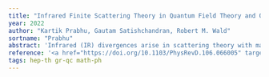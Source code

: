 ```yaml
---
title: "Infrared Finite Scattering Theory in Quantum Field Theory and Quantum Gravity"
year: 2022
author: "Kartik Prabhu, Gautam Satishchandran, Robert M. Wald"
sortname: "Prabhu"
abstract: 'Infrared (IR) divergences arise in scattering theory with massless fields and are manifestations of the memory effect. There is nothing singular about states with memory, but they do not lie in the standard Fock space. IR divergences are artifacts of trying to represent states with memory in the standard Fock space. For collider physics, one can impose an IR cutoff and calculate inclusive quantities. But, this approach cannot treat memory as a quantum observable and is highly unsatisfactory if one views the S-matrix as fundamental in QFT and quantum gravity, since the S-matrix is undefined. For a well-defined S-matrix, it is necessary to define in/out Hilbert spaces with memory. Such a construction was given by Faddeev and Kulish (FK) for QED. Their construction "dresses" momentum states of the charged particles by pairing them with memory states of the electromagnetic field to produce states of vanishing large gauge charges at spatial infinity. However, in massless QED, due to collinear divergences, the "dressing" has an infinite energy flux so these states are unphysical. In Yang-Mills theory the "soft particles" used for dressing also contribute to the current flux, invalidating the FK procedure. In quantum gravity, the analogous FK construction would attempt to produce a Hilbert space of eigenstates of supertranslation charges at spatial infinity. However, we prove that there are no eigenstates of supertranslation charges except the vacuum. Thus, the FK construction fails in quantum gravity. We investigate some alternatives to FK constructions but find that these also do not work. We believe that to treat scattering at a fundamental level in quantum gravity - as well as in massless QED and YM theory - it is necessary to take an algebraic viewpoint rather than shoehorn the in/out states into some fixed Hilbert space. We outline the framework of such an IR finite scattering theory. '
reference: '<a href="https://doi.org/10.1103/PhysRevD.106.066005" target="_blank"><i>Physical Review D</i> <strong>106</strong> 066005 (2022)</a>. arXiv: <a href="https://arxiv.org/abs/2203.14334" target="_blank">2203.14334 [hep-th]</a>.'
tags: hep-th gr-qc math-ph
---
```

